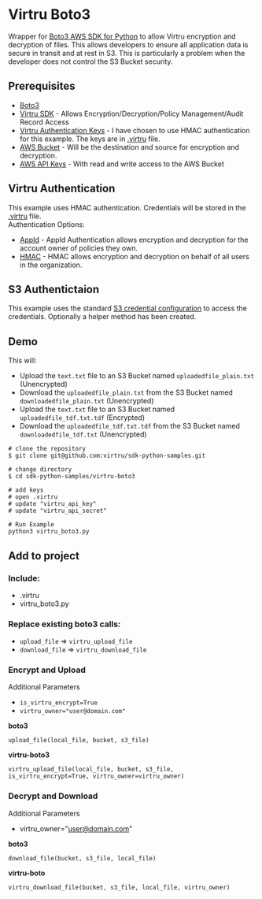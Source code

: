 # Virtru Boto3
Wrapper for [Boto3 AWS SDK for Python](https://github.com/boto/boto3) to allow Virtru encryption and decryption of files.  This allows developers to ensure all application data is secure in transit and at rest in S3.  This is particularly a problem when the developer does not control the S3 Bucket security.


## Prerequisites
- [Boto3](https://github.com/boto/boto3)
- [Virtru SDK](https://developer.virtru.com/docs/getting-started-python) - Allows Encryption/Decryption/Policy Management/Audit Record Access
- [Virtru Authentication Keys](https://developer.virtru.com/docs/how-to-add-authentication) - I have chosen to use HMAC authentication for this example.  The keys are in [.virtru](.virtru) file.
- [AWS Bucket](https://docs.aws.amazon.com/AmazonS3/latest/gsg/CreatingABucket.html) - Will be the destination and source for encryption and decryption.
- [AWS API Keys](https://aws.amazon.com/blogs/security/wheres-my-secret-access-key/) - With read and write access to the AWS Bucket

## Virtru Authentication
This example uses HMAC authentication.  Credentials will be stored in the [.virtru](.virtru) file.    
Authentication Options:
- [AppId](https://developer.virtru.com/docs/how-to-add-authentication#section-1-appid-token-downloaded) - AppId Authentication allows encryption and decryption for the account owner of policies they own.
- [HMAC](https://developer.virtru.com/docs/how-to-add-authentication#section-2-hmac-token-and-secret) - HMAC allows encryption and decryption on behalf of all users in the organization.

## S3 Authentictaion
This example uses the standard [S3 credential configuration](https://docs.aws.amazon.com/cli/latest/userguide/cli-chap-configure.html) to access the credentials.  Optionally a helper method has been created.


## Demo
This will:
* Upload the `text.txt` file to an S3 Bucket named `uploadedfile_plain.txt` (Unencrypted)
* Download the `uploadedfile_plain.txt` from the S3 Bucket named `downloadedfile_plain.txt` (Unencrypted) 
* Upload the `text.txt` file to an S3 Bucket named `uploadedfile_tdf.txt.tdf` (Encrypted)
* Download the `uploadedfile_tdf.txt.tdf` from the S3 Bucket named `downloadedfile_tdf.txt` (Unencrypted)


```
# clone the repository
$ git clone git@github.com:virtru/sdk-python-samples.git

# change directory
$ cd sdk-python-samples/virtru-boto3

# add keys
# open .virtru 
# update "virtru_api_key"
# update "virtru_api_secret"

# Run Example
python3 virtru_boto3.py
```

## Add to project
### Include:
- .virtru
- virtru_boto3.py

### Replace existing boto3 calls: 
- `upload_file` =>  `virtru_upload_file` 
- `download_file` => `virtru_download_file`

### Encrypt and Upload
Additional Parameters
- `is_virtru_encrypt=True`
- `virtru_owner="user@domain.com"`

**boto3**
```
upload_file(local_file, bucket, s3_file)
```
**virtru-boto3**
```
virtru_upload_file(local_file, bucket, s3_file, is_virtru_encrypt=True, virtru_owner=virtru_owner)
```
### Decrypt and Download
Additional Parameters
- virtru_owner="user@domain.com"

**boto3**
```
download_file(bucket, s3_file, local_file)

```
**virtru-boto**
```
virtru_download_file(bucket, s3_file, local_file, virtru_owner)
```
